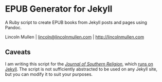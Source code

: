# EPUB Generator for Jekyll

A Ruby script to create EPUB books from Jekyll posts and pages using
Pandoc.

Lincoln Mullen | lincoln@lincolnmullen.com | http://lincolnmullen.com

## Caveats

I am writing this script for the [*Journal of Southern Religion*][],
which [runs on Jekyll][]. The script is not sufficiently abstracted to
be used on any Jekyll site, but you can modify it to suit your purposes.

  [*Journal of Southern Religion*]: http://jsr.fsu.edu
  [runs on Jekyll]: https://github.com/lmullen/jsr
